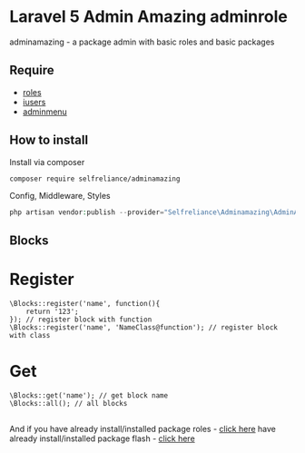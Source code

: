# Laravel 5 Admin Amazing adminrole
adminamazing - a package admin with basic roles and basic packages

## Require

- [roles](https://github.com/selfrelianceme/fixroles)
- [iusers](http://github.com/selfrelianceme/iusers)
- [adminmenu](https://github.com/selfrelianceme/adminmenu)

## How to install

Install via composer
```
composer require selfreliance/adminamazing
```

Config, Middleware, Styles
```php
php artisan vendor:publish --provider="Selfreliance\Adminamazing\AdminAmazingServiceProvider" --force
```

## Blocks

# Register

```
\Blocks::register('name', function(){
	return '123';
}); // register block with function
\Blocks::register('name', 'NameClass@function'); // register block with class
```

# Get

```
\Blocks::get('name'); // get block name
\Blocks::all(); // all blocks
```

##

And if you have already install/installed package roles - [click here](https://github.com/selfrelianceme/fixroles/blob/master/README.md)
have already install/installed package flash - [click here](https://github.com/laracasts/flash/blob/master/readme.md)
